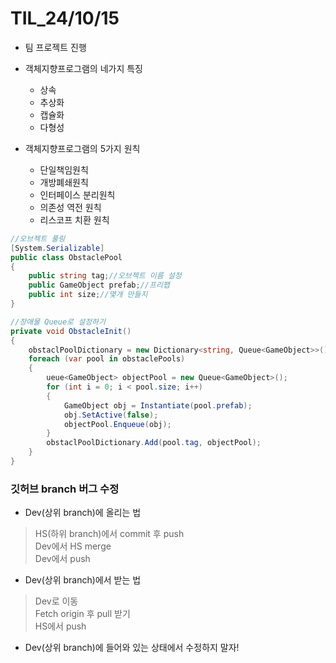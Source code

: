 # TIL_24/10/15

- 팀 프로젝트 진행

- 객체지향프로그램의 네가지 특징
  - 상속
  - 추상화
  - 캡슐화
  - 다형성

- 객체지향프로그램의 5가지 원칙
  - 단일책임원칙
  - 개방폐쇄원칙
  - 인터페이스 분리원칙
  - 의존성 역전 원칙
  - 리스코프 치환 원칙

```c#
//오브젝트 풀링
[System.Serializable]
public class ObstaclePool
{
    public string tag;//오브젝트 이름 설정
    public GameObject prefab;//프리팹
    public int size;//몇개 만들지
}

//장애물 Queue로 설정하기
private void ObstacleInit()
{
    obstaclPoolDictionary = new Dictionary<string, Queue<GameObject>>();
    foreach (var pool in obstaclePools)
    {
        ueue<GameObject> objectPool = new Queue<GameObject>();
        for (int i = 0; i < pool.size; i++)
        {
            GameObject obj = Instantiate(pool.prefab);
            obj.SetActive(false);
            objectPool.Enqueue(obj);
        }
        obstaclPoolDictionary.Add(pool.tag, objectPool);
    }
}

```

### 깃허브 branch 버그 수정

- Dev(상위 branch)에 올리는 법
> HS(하위 branch)에서 commit 후 push <br>
> Dev에서 HS merge <br>
> Dev에서 push <br>

- Dev(상위 branch)에서 받는 법
> Dev로 이동 <br>
> Fetch origin 후 pull 받기 <br>
> HS에서 push

- Dev(상위 branch)에 들어와 있는 상태에서 수정하지 말자!
